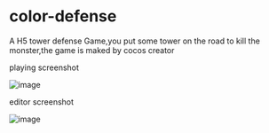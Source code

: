 # color-defense
A H5 tower defense Game,you put some tower on the road to kill the monster,the game is maked by cocos creator

playing screenshot

![image](https://cookiemon.kondaa.com/minigame_product/github/color-defense-0.png)

editor screenshot

![image](https://cookiemon.kondaa.com/minigame_product/github/color-defense-1.png)
